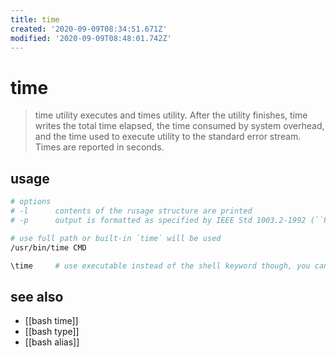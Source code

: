 ```yaml
---
title: time
created: '2020-09-09T08:34:51.671Z'
modified: '2020-09-09T08:48:01.742Z'
---
```


# time

> time utility executes and times utility.  After the utility finishes, time writes the total time elapsed, the time consumed by system overhead, and the time used to execute utility to the standard error stream.  Times are reported in seconds.


## usage
```sh
# options
# -l      contents of the rusage structure are printed
# -p      output is formatted as specified by IEEE Std 1003.2-1992 (``POSIX.2'')

# use full path or built-in `time` will be used
/usr/bin/time CMD

\time     # use executable instead of the shell keyword though, you can either type the full path, i.e. /usr/bin/time, or you can prefix the command with a backslash to stop Bash from evaluating it: \time
```
## see also
- [[bash time]]
- [[bash type]]
- [[bash alias]]
